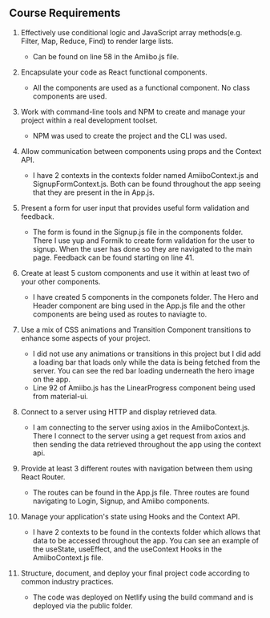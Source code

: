 ## Course Requirements

1. Effectively use conditional logic and JavaScript array methods(e.g. Filter, Map, Reduce, Find) to render large lists.
    -  Can be found on line 58 in the Amiibo.js file.

2. Encapsulate your code as React functional components.
    - All the components are used as a functional component. No class components are used.

3. Work with command-line tools and NPM to create and manage your project within a real development toolset.
    - NPM was used to create the project and the CLI was used.

4. Allow communication between components using props and the Context API.
    - I have 2 contexts in the contexts folder named AmiiboContext.js and SignupFormContext.js. Both can be found throughout the app seeing that they are present in the in App.js.

5. Present a form for user input that provides useful form validation and feedback.
    - The form is found in the Signup.js file in the components folder. There I use yup and Formik to create form validation for the user to signup. When the user has done so they are navigated to the main page. Feedback can be found starting on line 41.

6. Create at least 5 custom components and use it within at least two of your other components.
    - I have created 5 components in the componets folder. The Hero and Header component are bing used in the App.js file and the other components are being used as routes to naviagte to.

7. Use a mix of CSS animations and Transition Component transitions to enhance some aspects of your project.
    - I did not use any animations or transitions in this project but I did add a loading bar that loads only while the data is being fetched from the server. You can see the red bar loading underneath the hero image on the app.
    - Line 92 of Amiibo.js has the LinearProgress component being used from material-ui.

8. Connect to a server using HTTP and display retrieved data.
    - I am connecting to the server using axios in the AmiiboContext.js. There I connect to the server using a get request from axios and then sending the data retrieved throughout the app using the context api.

9. Provide at least 3 different routes with navigation between them using React Router.
    - The routes can be found in the App.js file. Three routes are found navigating to Login, Signup, and Amiibo components.

10. Manage your application's state using Hooks and the Context API.
    - I have 2 contexts to be found in the contexts folder which allows that data to be accessed throughout the app. You can see an example of the useState, useEffect, and the useContext Hooks in the AmiiboContext.js file.

11. Structure, document, and deploy your final project code according to common industry practices.
    - The code was deployed on Netlify using the build command and is deployed via the public folder. 